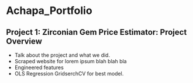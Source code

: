 # Achapa_Portfolio

## Project 1: Zirconian Gem Price Estimator: Project Overview

* Talk about the project and what we did.
* Scraped website for lorem ipsum blah blah bla
* Engineered features
* OLS Regression GridserchCV for best model.

